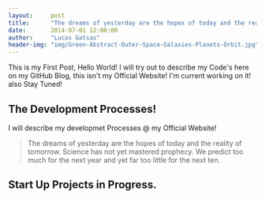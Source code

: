 ```yaml
---
layout:     post
title:      "The dreams of yesterday are the hopes of today and the reality of tomorrow."
date:       2014-07-01 12:00:00
author:     "Lucas Gatsas"
header-img: "img/Green-Abstract-Outer-Space-Galaxies-Planets-Orbit.jpg"
---
```


<p>This is my First Post, Hello World! I will try out to describe my Code's here on my GitHub Blog, this isn't my Official Website!  I'm current working on it! also Stay Tuned!</p>



<h2 class="section-heading">The Development Processes!</h2>

<p>I will describe my developmet Processes @ my Official Website!</p>



<blockquote>The dreams of yesterday are the hopes of today and the reality of tomorrow. Science has not yet mastered prophecy. We predict too much for the next year and yet far too little for the next ten.</blockquote>


<h2 class="section-heading">Start Up Projects in Progress.</h2>

<!--

<a href="#">
    <img src="{{ site.baseurl }}/img/post-sample-image.jpg" alt="Post Sample Image">
</a> -->



